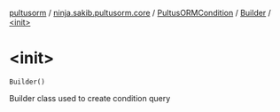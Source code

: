 [pultusorm](../../../index.md) / [ninja.sakib.pultusorm.core](../../index.md) / [PultusORMCondition](../index.md) / [Builder](index.md) / [&lt;init&gt;](.)

# &lt;init&gt;

`Builder()`

Builder class used to
create condition query

